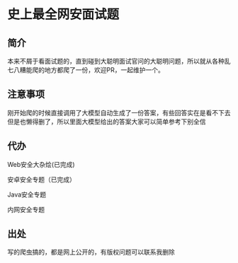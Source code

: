 # 史上最全网安面试题

## 简介
本来不屑于看面试题的，直到碰到大聪明面试官问的大聪明问题，所以就从各种乱七八糟能爬的地方都爬了一份，欢迎PR，一起维护一个。

## 注意事项
刚开始爬的时候直接调用了大模型自动生成了一份答案，有些回答实在是看不下去但是也懒得删了，所以里面大模型给出的答案大家可以简单参考下别全信

## 代办
Web安全大杂烩(已完成)

安卓安全专题（已完成）

Java安全专题

内网安全专题

## 出处
写的爬虫搞的，都是网上公开的，有版权问题可以联系我删除
